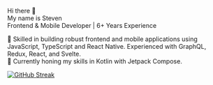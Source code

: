 Hi there 👋 <br/>
My name is Steven \
Frontend & Mobile Developer | 6+ Years Experience

🔭 Skilled in building robust frontend and mobile applications using JavaScript, TypeScript and React Native. Experienced with GraphQL, Redux, React, and Svelte. \
🌱 Currently honing my skills in Kotlin with Jetpack Compose.


[![GitHub Streak](https://github-readme-streak-stats.herokuapp.com?user=varpstar&theme=dark-minimalist&border_radius=8.8&date_format=M%20j%5B%2C%20Y%5D&background=091235)](https://git.io/streak-stats)
<!--
**varpstar/varpstar** is a ✨ _special_ ✨ repository because its `README.md` (this file) appears on your GitHub profile.

Here are some ideas to get you started:

- 🔭 I’m currently working on ...
- 🌱 I’m currently learning ...
- 👯 I’m looking to collaborate on ...
- 🤔 I’m looking for help with ...
- 💬 Ask me about ...
- 📫 How to reach me: ...
- 😄 Pronouns: ...
- ⚡ Fun fact: ...
-->
